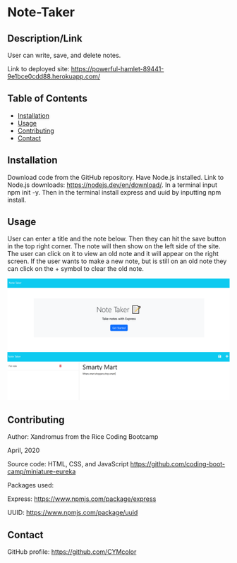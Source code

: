 # Note-Taker

## Description/Link
User can write, save, and delete notes.

Link to deployed site: https://powerful-hamlet-89441-9e1bce0cdd88.herokuapp.com/

## Table of Contents
- [Installation](#installation)
- [Usage](#usage)
- [Contributing](#contributing)
- [Contact](#contact)

## Installation
Download code from the GitHub repository. Have Node.js installed. Link to Node.js downloads: https://nodejs.dev/en/download/. In a terminal input npm init -y. Then in the terminal install express and uuid by inputting npm install.

## Usage
User can enter a title and the note below. Then they can hit the save button in the top right corner. The note will then show on the left side of the site. The user can click on it to view an old note and it will appear on the right screen. If the user wants to make a new note, but is still on an old note they can click on the + symbol to clear the old note.

![hompage](./public/assets/images/homepage.PNG)
![notes-page](./public/assets/images/note-page.PNG)

## Contributing
Author: Xandromus from the Rice Coding Bootcamp

April, 2020

Source code: HTML, CSS, and JavaScript
https://github.com/coding-boot-camp/miniature-eureka

Packages used:

 Express: https://www.npmjs.com/package/express

 UUID: https://www.npmjs.com/package/uuid

## Contact
GitHub profile: https://github.com/CYMcolor
